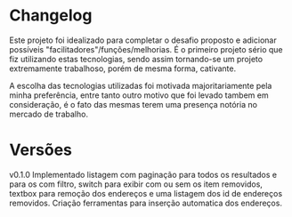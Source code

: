 # Changelog

Este projeto foi idealizado para completar o desafio proposto e adicionar possíveis "facilitadores"/funções/melhorias. É o primeiro projeto sério que fiz utilizando estas tecnologias, sendo assim tornando-se um projeto extremamente trabalhoso, porém de mesma forma, cativante.  

A escolha das tecnologias utilizadas foi motivada majoritariamente pela minha preferência, entre tanto outro motivo que foi levado  tambem  em consideração, é o fato das mesmas terem uma presença notória no mercado de trabalho. 

# Versões
v0.1.0
Implementado listagem com paginação para todos os resultados e para os com filtro, switch para exibir com ou sem os item removidos, textbox para remoção dos endereços e uma listagem dos id de endereços removidos.
Criação ferramentas para inserção automatica dos endereços.

